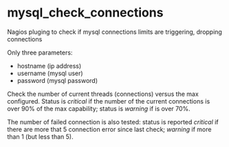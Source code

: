 # mysql_check_connections
Nagios pluging to check if mysql connections limits are triggering, dropping connections

Only three parameters:
 - hostname (ip address)
 - username (mysql user)
 - password (mysql password)
 
 Check the number of current threads (connections) versus the max configured.
 Status is *critical* if the number of the current connections is over 90% of the max capability; status is *warning* if is over 70%.
 
The number of failed connection is also tested: status is reported *critical* if there are more that 5 connection error since last check; *warning* if more than 1 (but less than 5).
